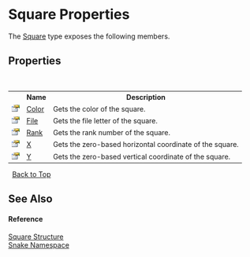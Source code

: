 # Square Properties
 

The <a href="T_Snake_Square">Square</a> type exposes the following members.


## Properties
&nbsp;<table><tr><th></th><th>Name</th><th>Description</th></tr><tr><td>![Public property](media/pubproperty.gif "Public property")</td><td><a href="P_Snake_Square_Color">Color</a></td><td>
Gets the color of the square.</td></tr><tr><td>![Public property](media/pubproperty.gif "Public property")</td><td><a href="P_Snake_Square_File">File</a></td><td>
Gets the file letter of the square.</td></tr><tr><td>![Public property](media/pubproperty.gif "Public property")</td><td><a href="P_Snake_Square_Rank">Rank</a></td><td>
Gets the rank number of the square.</td></tr><tr><td>![Public property](media/pubproperty.gif "Public property")</td><td><a href="P_Snake_Square_X">X</a></td><td>
Gets the zero-based horizontal coordinate of the square.</td></tr><tr><td>![Public property](media/pubproperty.gif "Public property")</td><td><a href="P_Snake_Square_Y">Y</a></td><td>
Gets the zero-based vertical coordinate of the square.</td></tr></table>&nbsp;
<a href="#square-properties">Back to Top</a>

## See Also


#### Reference
<a href="T_Snake_Square">Square Structure</a><br /><a href="N_Snake">Snake Namespace</a><br />